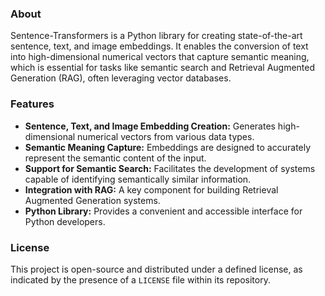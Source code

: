 ### About
Sentence-Transformers is a Python library for creating state-of-the-art sentence, text, and image embeddings. It enables the conversion of text into high-dimensional numerical vectors that capture semantic meaning, which is essential for tasks like semantic search and Retrieval Augmented Generation (RAG), often leveraging vector databases.

### Features
*   **Sentence, Text, and Image Embedding Creation:** Generates high-dimensional numerical vectors from various data types.
*   **Semantic Meaning Capture:** Embeddings are designed to accurately represent the semantic content of the input.
*   **Support for Semantic Search:** Facilitates the development of systems capable of identifying semantically similar information.
*   **Integration with RAG:** A key component for building Retrieval Augmented Generation systems.
*   **Python Library:** Provides a convenient and accessible interface for Python developers.

### License
This project is open-source and distributed under a defined license, as indicated by the presence of a `LICENSE` file within its repository.